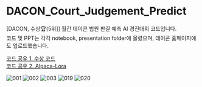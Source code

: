 # DACON_Court_Judgement_Predict
[DACON, 수상🏆(5위]] 월간 데이콘 법원 판결 예측 AI 경진대회 코드입니다.    
코드 및 PPT는 각각 notebook, presentation folder에 올렸으며, 데이콘 홈페이지에도 업로드했습니다.    

[코드 공유 1. 수상 코드](https://dacon.io/competitions/official/236112/codeshare/8467?page=2&dtype=recent)    
[코드 공유 2. Alpaca-Lora](https://dacon.io/competitions/official/236112/codeshare/8449?page=1&dtype=recent)     
  
![001](https://github.com/hoon-bari/DACON_Court_Judgement_Predict/assets/121400054/098a46be-e731-4725-ae55-aa2aca6ec3de)
![002](https://github.com/hoon-bari/DACON_Court_Judgement_Predict/assets/121400054/34922a48-73ea-480a-8c3c-72b386b0e50b)
![003](https://github.com/hoon-bari/DACON_Court_Judgement_Predict/assets/121400054/936fc52e-e5c6-4e76-ac6f-fe650ea55472)
![019](https://github.com/hoon-bari/DACON_Court_Judgement_Predict/assets/121400054/d0a68542-95f7-435a-a149-bbdcccd44963)
![020](https://github.com/hoon-bari/DACON_Court_Judgement_Predict/assets/121400054/4e0df1b0-107e-486c-bb22-59a6f4f7c6a8)
